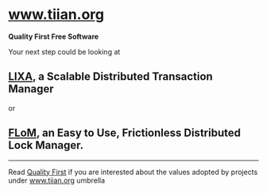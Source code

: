 # www.tiian.org
**Quality First Free Software**

Your next step could be looking at

## [LIXA](/lixa), a Scalable Distributed Transaction Manager

or

##  [FLoM](/flom), an Easy to Use, Frictionless Distributed Lock Manager.

---

Read [Quality First](Quality_First.md) if you are interested about the values adopted by projects under www.tiian.org umbrella
